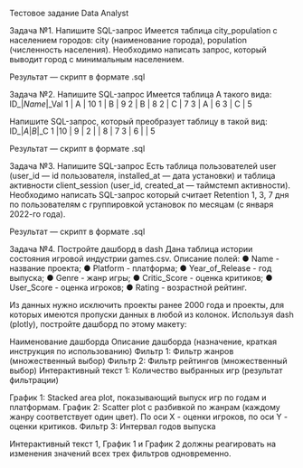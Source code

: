 Тестовое задание Data Analyst

Задача №1. Напишите SQL-запрос
Имеется таблица city_population с населением городов: city (наименование города), population (численность населения).
Необходимо написать запрос, который выводит город с минимальным населением.

Результат — скрипт в формате .sql

Задача №2. Напишите SQL-запрос
Имеется таблица А такого вида:
ID_|_Name_|_Val
1  |  A   |  10
1  |  B   |  9
2  |  B   |  8
2  |  C   |  7
3  |  A   |  6
3  |  C   |  5

Напишите SQL-запрос, который преобразует таблицу в такой вид:
ID_|_A_|_B_|_C
1  |10 | 9 | 
2  |   | 8 | 7
3  | 6 |   | 5

Результат — скрипт в формате .sql

Задача №3. Напишите SQL-запрос
Есть таблица пользователей user (user_id — id пользователя, installed_at — дата установки) и таблица активности client_session (user_id, created_at — таймстемп активности).
Необходимо написать SQL-запрос который считает Retention 1, 3, 7 дня по пользователям с группировкой установок по месяцам (с января 2022-го года).

Результат — скрипт в формате .sql

Задача №4. Постройте дашборд в dash
Дана таблица истории состояния игровой индустрии games.csv. Описание полей:
●  	Name - название проекта;
●  	Platform - платформа;
●  	Year_of_Release - год выпуска;
●  	Genre - жанр игры;
●  	Critic_Score - оценка критиков;
●  	User_Score - оценка игроков;
●  	Rating - возрастной рейтинг.
 
Из данных нужно исключить проекты ранее 2000 года и проекты, для которых имеются пропуски данных в любой из колонок. Используя dash (plotly), постройте дашборд по этому макету:

Наименование дашборда
Описание дашборда (назначение, краткая инструкция по использованию)
Фильтр 1: Фильтр жанров (множественный выбор)
Фильтр 2: Фильтр рейтингов (множественный выбор)
Интерактивный текст 1: Количество выбранных игр (результат фильтрации)
 
График 1: Stacked area plot, показывающий выпуск игр по годам и платформам.
График 2: Scatter plot с разбивкой по жанрам (каждому жанру соответствует один цвет). По оси X - оценки игроков, по оси Y - оценки критиков.
Фильтр 3: Интервал годов выпуска


Интерактивный текст 1, График 1 и График 2 должны реагировать на изменения значений всех трех фильтров одновременно.
